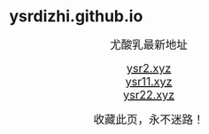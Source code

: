 # ysrdizhi.github.io
<center>
<span style="font-size:20px">尤酸乳最新地址</span><br>
<br />
<span style="font-size:20px"><a href="https://ysr2.xyz" target="_blank">ysr2.xyz</a></span><br>
<span style="font-size:20px"><a href="https://ysr11.xyz" target="_blank">ysr11.xyz</a></span><br>
<span style="font-size:20px"><a href="https://ysr22.xyz" target="_blank">ysr22.xyz</a></span><br>
<br />
<span style="font-size:20px">收藏此页，永不迷路！</span>
</center>
